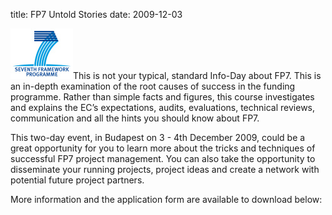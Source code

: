 title: FP7 Untold Stories
date: 2009-12-03 

<!--break-->
![FP7](/images/FP7-gen-RGB_web_0.jpg)This is not your typical, standard Info-Day about FP7. This is an in-depth examination of the root causes of success in the funding programme. Rather than simple facts and figures, this course investigates and explains the EC’s expectations, audits, evaluations, technical reviews, communication and all the hints you should know about FP7.

This two-day event, in Budapest on 3 - 4th December 2009, could be a great opportunity for you to learn more about the tricks and techniques of successful FP7 project management. You can also take the opportunity to disseminate your running projects, project ideas and create a network with potential future project partners.  

More information and the application form are available to download below: